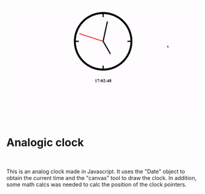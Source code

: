 <div align="center">
    <br/>
    <img src="./img/analogicclock.gif"/>
    <br>
</div>

<br/>

# Analogic clock

<br/>

This is an analog clock made in Javascript. It uses the "Date" object to obtain the current time and the "canvas" tool to draw the clock. In addition, some math calcs was needed to calc the position of the clock pointers.

<br/>


